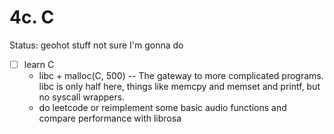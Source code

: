 # 4c. C

Status: geohot stuff not sure I'm gonna do

- [ ]  learn C
    - libc + malloc(C, 500) -- The gateway to more complicated programs. libc is only half here, things like memcpy and memset and printf, but no syscall wrappers.
    - do leetcode or reimplement some basic audio functions and compare performance with librosa